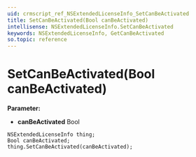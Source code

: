 ```yaml
---
uid: crmscript_ref_NSExtendedLicenseInfo_SetCanBeActivated
title: SetCanBeActivated(Bool canBeActivated)
intellisense: NSExtendedLicenseInfo.SetCanBeActivated
keywords: NSExtendedLicenseInfo, GetCanBeActivated
so.topic: reference
---
```


# SetCanBeActivated(Bool canBeActivated)

**Parameter:** 
* **canBeActivated** Bool

```crmscript
NSExtendedLicenseInfo thing;
Bool canBeActivated;
thing.SetCanBeActivated(canBeActivated);
```

